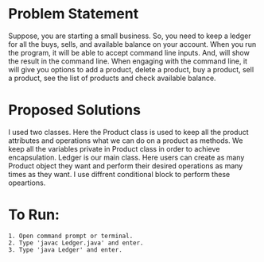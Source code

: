 # Problem Statement
Suppose, you are starting a small business. So, you need to keep a ledger for all the buys, sells, and
available balance on your account. When you run the program, it will be able to accept
command line inputs. And, will show the result in the command line. When engaging with
the command line, it will give you options to add a product, delete a product, buy a product, sell a product, 
see the list of products and check available balance.

# Proposed Solutions
I used two classes. Here the Product class is used to keep all the product attributes and operations what we
can do on a product as methods. We keep all the variables private in Product class in order to achieve encapsulation.
Ledger is our main class. Here users can create as many Product object they want and perform their desired operations as many times as they want.
I use diffrent conditional block to perform these opeartions.  


# To Run:
 
    1. Open command prompt or terminal.
    2. Type 'javac Ledger.java' and enter.
    3. Type 'java Ledger' and enter.

